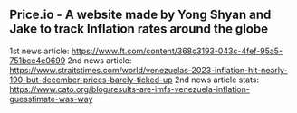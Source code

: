 ## Price.io - A website made by Yong Shyan and Jake to track Inflation rates around the globe

1st news article: https://www.ft.com/content/368c3193-043c-4fef-95a5-751bce4e0699
2nd news article: https://www.straitstimes.com/world/venezuelas-2023-inflation-hit-nearly-190-but-december-prices-barely-ticked-up
2nd news article stats: https://www.cato.org/blog/results-are-imfs-venezuela-inflation-guesstimate-was-way